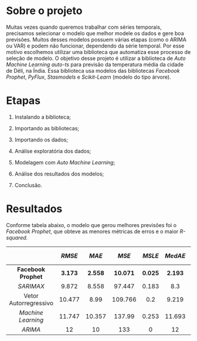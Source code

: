 # Sobre o projeto

Muitas vezes quando queremos trabalhar com séries temporais, precisamos selecionar o modelo que melhor modele os dados e gere boa previsões. Muitos desses modelos possuem várias 
etapas (como o ARIMA ou VAR) e podem não funcionar, dependendo da série temporal. Por esse motivo escolhemos utilizar uma biblioteca que automatiza esse processo de seleção de 
modelo. O objetivo desse projeto é utilizar a biblioteca de *Auto Machine Learning auto-ts* para previsão da temperatura média da cidade de Déli, na Índia. Essa biblioteca usa 
modelos das bibliotecas *Facebook Prophet*, *PyFlux*, *Stasmodels* e *Scikit-Learn* (modelo do tipo árvore).

# Etapas

1) Instalando a biblioteca;

2) Importando as bibliotecas;

3) Importando os dados;

4) Análise exploratória dos dados;

5) Modelagem com *Auto Machine Learning*;

6) Análise dos resultados dos modelos;

7) Conclusão.

# Resultados

Conforme tabela abaixo, o modelo que gerou melhores previsões foi o *Facebook Prophet*, que obteve as menores métricas de erros e o maior *R-squared*.

| |   *RMSE*   |  *MAE*  |  *MSE*|  *MSLE* |  *MedAE* |  *R-squared* |
|:----------------:|:------------------:|:------------------:|:------------------:|:------------------: |:------------------:|:------------------:|
|**Facebook Prophet** | **3.173**| **2.558** | **10.071**|**0.025**|**2.193**|**70.3%**|
|*SARIMAX* | 9.872| 8.558 | 97.447| 0.183 | 8.3|-7754.9%|
|Vetor Autorregressivo | 10.477| 8.99 | 109.766| 0.2 | 9.219|-9522.3%|
|*Machine Learning* | 11.747| 10.357 | 137.99| 0.253 | 11.693|-376.2%|
|*ARIMA* | 12| 10 | 133| 0 | 12|-46300 %|











